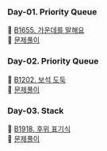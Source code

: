 ### Day-01. Priority Queue
🥇 [B1655. 가운데를 말해요](https://www.acmicpc.net/problem/1655)
<br>
🙉 [문제풀이](https://isminimin.tistory.com/5)

### Day-02. Priority Queue
🥇 [B1202. 보석 도둑](https://www.acmicpc.net/problem/1202)
<br>
🙉 [문제풀이](https://isminimin.tistory.com/7)

### Day-03. Stack
🥇 [B1918. 후위 표기식](https://www.acmicpc.net/problem/1918)
<br>
🙉 [문제풀이](https://isminimin.tistory.com/8)
